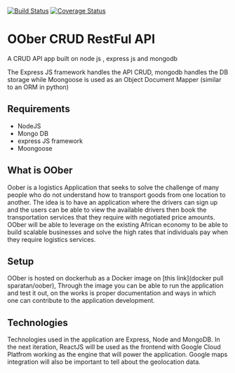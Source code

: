 [![Build Status](https://travis-ci.com/mwaz/oober-bck.svg?branch=master)](https://travis-ci.com/mwaz/oober-bck)
[![Coverage Status](https://coveralls.io/repos/github/mwaz/oober-bck/badge.svg?branch=master)](https://coveralls.io/github/mwaz/oober-bck?branch=master)

# OOber CRUD RestFul API 
A CRUD API app built on node js , express js and mongodb


The Express JS framework handles the API CRUD, mongodb handles the DB storage while Moongoose is used as an Object Document Mapper (similar to an ORM in python)

## Requirements

* NodeJS
* Mongo DB
* express JS framework
* Moongoose 

## What is OOber

Oober is a logistics Application that seeks to solve the challenge of many people who do not understand how to transport goods from one location to another. The idea is to have an application where the drivers can sign up and the users can be able to view the available drivers then book the transportation services that they require with negotiated price amounts. OOber will be able to leverage on the existing African economy to be able to build scalable businesses and solve the high rates that individuals pay when they require logistics services. 

## Setup 

OOber is hosted on dockerhub as a Docker image on [this link](docker pull sparatan/oober), Through the image you can be able to run the application and test it out, on the works is proper documentation and ways in which one can contribute to the application development. 

## Technologies
Technologies used in the application are Express, Node and MongoDB. In the next iteration, ReactJS will be used as the frontend with Google Cloud Platfrom working as the engine that will power the application. Google maps integration will also be important to tell about the geolocation data.




